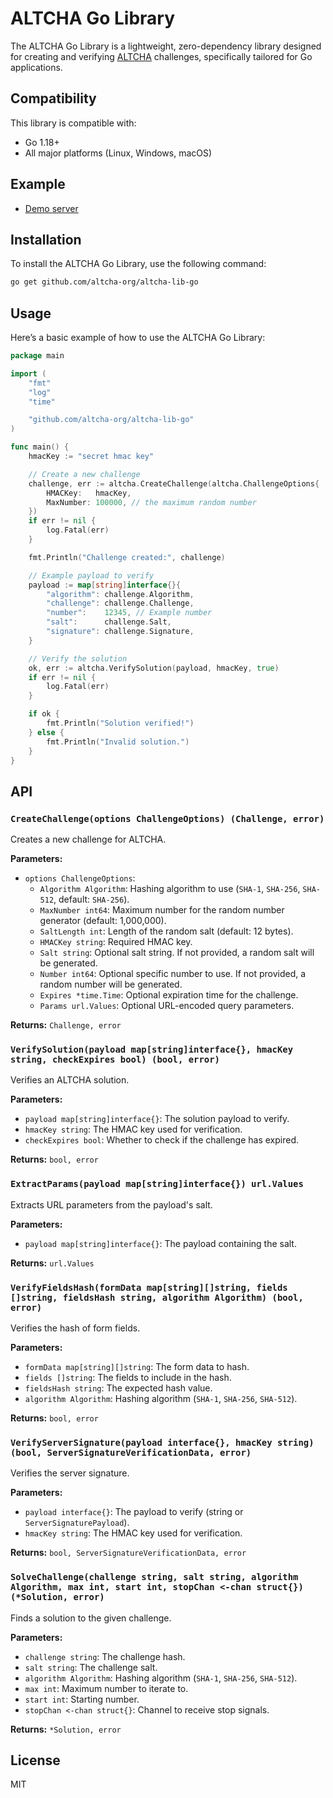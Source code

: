 # ALTCHA Go Library

The ALTCHA Go Library is a lightweight, zero-dependency library designed for creating and verifying [ALTCHA](https://altcha.org) challenges, specifically tailored for Go applications.

## Compatibility

This library is compatible with:

- Go 1.18+
- All major platforms (Linux, Windows, macOS)

## Example

- [Demo server](https://github.com/altcha-org/altcha-starter-go)

## Installation

To install the ALTCHA Go Library, use the following command:

```sh
go get github.com/altcha-org/altcha-lib-go
```

## Usage

Here’s a basic example of how to use the ALTCHA Go Library:

```go
package main

import (
    "fmt"
    "log"
    "time"

    "github.com/altcha-org/altcha-lib-go"
)

func main() {
    hmacKey := "secret hmac key"

    // Create a new challenge
    challenge, err := altcha.CreateChallenge(altcha.ChallengeOptions{
        HMACKey:   hmacKey,
        MaxNumber: 100000, // the maximum random number
    })
    if err != nil {
        log.Fatal(err)
    }

    fmt.Println("Challenge created:", challenge)

    // Example payload to verify
    payload := map[string]interface{}{
        "algorithm": challenge.Algorithm,
        "challenge": challenge.Challenge,
        "number":    12345, // Example number
        "salt":      challenge.Salt,
        "signature": challenge.Signature,
    }

    // Verify the solution
    ok, err := altcha.VerifySolution(payload, hmacKey, true)
    if err != nil {
        log.Fatal(err)
    }

    if ok {
        fmt.Println("Solution verified!")
    } else {
        fmt.Println("Invalid solution.")
    }
}
```

## API

### `CreateChallenge(options ChallengeOptions) (Challenge, error)`

Creates a new challenge for ALTCHA.

**Parameters:**

- `options ChallengeOptions`:
  - `Algorithm Algorithm`: Hashing algorithm to use (`SHA-1`, `SHA-256`, `SHA-512`, default: `SHA-256`).
  - `MaxNumber int64`: Maximum number for the random number generator (default: 1,000,000).
  - `SaltLength int`: Length of the random salt (default: 12 bytes).
  - `HMACKey string`: Required HMAC key.
  - `Salt string`: Optional salt string. If not provided, a random salt will be generated.
  - `Number int64`: Optional specific number to use. If not provided, a random number will be generated.
  - `Expires *time.Time`: Optional expiration time for the challenge.
  - `Params url.Values`: Optional URL-encoded query parameters.

**Returns:** `Challenge, error`

### `VerifySolution(payload map[string]interface{}, hmacKey string, checkExpires bool) (bool, error)`

Verifies an ALTCHA solution.

**Parameters:**

- `payload map[string]interface{}`: The solution payload to verify.
- `hmacKey string`: The HMAC key used for verification.
- `checkExpires bool`: Whether to check if the challenge has expired.

**Returns:** `bool, error`

### `ExtractParams(payload map[string]interface{}) url.Values`

Extracts URL parameters from the payload's salt.

**Parameters:**

- `payload map[string]interface{}`: The payload containing the salt.

**Returns:** `url.Values`

### `VerifyFieldsHash(formData map[string][]string, fields []string, fieldsHash string, algorithm Algorithm) (bool, error)`

Verifies the hash of form fields.

**Parameters:**

- `formData map[string][]string`: The form data to hash.
- `fields []string`: The fields to include in the hash.
- `fieldsHash string`: The expected hash value.
- `algorithm Algorithm`: Hashing algorithm (`SHA-1`, `SHA-256`, `SHA-512`).

**Returns:** `bool, error`

### `VerifyServerSignature(payload interface{}, hmacKey string) (bool, ServerSignatureVerificationData, error)`

Verifies the server signature.

**Parameters:**

- `payload interface{}`: The payload to verify (string or `ServerSignaturePayload`).
- `hmacKey string`: The HMAC key used for verification.

**Returns:** `bool, ServerSignatureVerificationData, error`

### `SolveChallenge(challenge string, salt string, algorithm Algorithm, max int, start int, stopChan <-chan struct{}) (*Solution, error)`

Finds a solution to the given challenge.

**Parameters:**

- `challenge string`: The challenge hash.
- `salt string`: The challenge salt.
- `algorithm Algorithm`: Hashing algorithm (`SHA-1`, `SHA-256`, `SHA-512`).
- `max int`: Maximum number to iterate to.
- `start int`: Starting number.
- `stopChan <-chan struct{}`: Channel to receive stop signals.

**Returns:** `*Solution, error`

## License

MIT
